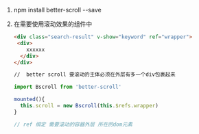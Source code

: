 1. npm install better-scroll --save

2. 在需要使用滚动效果的组件中

   ```html
   <div class="search-result" v-show="keyword" ref="wrapper">
   	<div>
       xxxxxx
     </div>
   </div>
   
   //  better scroll 要滚动的主体必须在外层有多一个div包裹起来
   ```

   ```js
   import Bscroll from 'better-scroll'
   
   mounted(){
     this.scroll = new Bscroll(this.$refs.wrapper)
   } 
   
   // ref 绑定 需要滚动的容器外层 所在的dom元素
   ```

   



